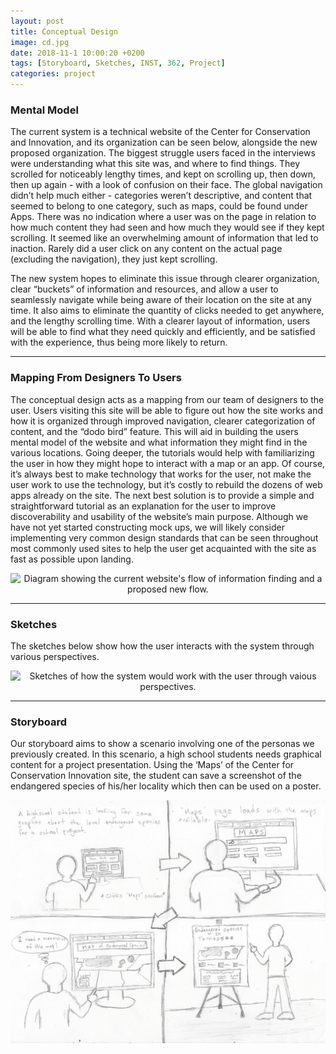 ```yaml
---
layout: post
title: Conceptual Design
image: cd.jpg
date: 2018-11-1 10:00:20 +0200
tags: [Storyboard, Sketches, INST, 362, Project]
categories: project
---
```



### Mental Model

The current system is a technical website of the Center for Conservation and Innovation, and its organization can be seen below, alongside the new proposed organization. The biggest struggle users faced in the interviews were understanding what this site was, and where to find things. They scrolled for noticeably lengthy times, and kept on scrolling up, then down, then up again - with a look of confusion on their face. The global navigation didn’t help much either - categories weren’t descriptive, and content that seemed to belong to one category, such as maps, could be found under Apps. There was no indication where a user was on the page in relation to how much content they had seen and how much they would see if they kept scrolling. It seemed like an overwhelming amount of information that led to inaction. Rarely did a user click on any content on the actual page (excluding the navigation), they just kept scrolling. 

The new system hopes to eliminate this issue through clearer organization, clear “buckets” of information and resources, and allow a user to seamlessly navigate while being aware of their location on the site at any time. It also aims to eliminate the quantity of clicks needed to get anywhere, and the lengthy scrolling time. With a clearer layout of information, users will be able to find what they need quickly and efficiently, and be satisfied with the experience, thus being more likely to return. 

----------------------------------------

### Mapping From Designers To Users

The conceptual design acts as a mapping from our team of designers to the user. Users visiting this site will be able to figure out how the site works and how it is organized through improved navigation, clearer categorization of content, and the “dodo bird” feature. This will aid in building the users mental model of the website and what information they might find in the various locations. Going deeper, the tutorials would help with familiarizing the user in how they might hope to interact with a map or an app. Of course, it’s always best to make technology that works for the user, not make the user work to use the technology, but it’s costly to rebuild the dozens of web apps already on the site. The next best solution is to provide a simple and straightforward tutorial as an explanation for the user to improve discoverability and usability of the website’s main purpose. Although we have not yet started constructing mock ups, we will likely consider implementing very common design standards that can be seen throughout most commonly used sites to help the user get acquainted with the site as fast as possible upon landing.

<p align="center">
  <img src="https://lh4.googleusercontent.com/mZqZ8JI0vnbJjTun5roy7HMI8FfE2MawHwxOmYFhMrxAaaRnSZCdpu9FluMqLxCiGK3Cq-lUvoJg5OCbFhLQi4X97pd7A711VKqd3hjmuBfVy6ekvBHzSmTg4M4y0FAeg99ucmM6" alt="Diagram showing the current website's flow of information finding and a proposed new flow." title="Diagram showing the current website's flow of information finding and a proposed new flow."/>
</p>

----------------------------------------

### Sketches
The sketches below show how the user interacts with the system through various perspectives.

<p align="center">
  <img src="https://lh3.googleusercontent.com/IJBCnWiQrmKri0Ue1UyzaH2w3pHTJrM6FBYrlQTJm8arPyqNMMiaDGUzaxALLSfyaiZ0W7vfPVIsufCA0d4P6sXp_yM6MivfiLHfjGIaIZMggMqJDDNjDgp7BXaTrBxwkbAANjEg" alt="Sketches of how the system would work with the user through vaious perspectives." title="Sketches of how the system would work with the user through vaious perspectives."/>
</p>


----------------------------------------

### Storyboard

Our storyboard aims to show a scenario involving one of the personas we previously created. In this scenario, a high school students needs graphical content for a project presentation. Using the ‘Maps’ of the Center for Conservation Innovation site, the student can save a screenshot of the endangered species of his/her locality which then can be used on a poster.

<p align="center">
  <img src="https://raw.githubusercontent.com/BDubon/DoW/master/images/Storyboard.jpg" alt="Storyboard of a scenarion including a previously described persona." title="Storyboard of a scenarion including a previously described persona."/>
</p>

